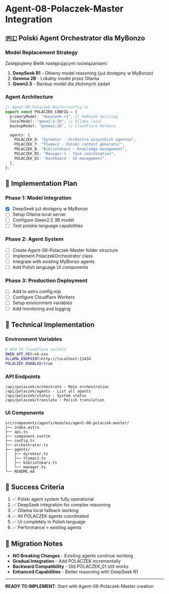 # Agent-08-Polaczek-Master Integration

## 🇵🇱 Polski Agent Orchestrator dla MyBonzo

### Model Replacement Strategy

Zastępujemy Bielik następującymi rozwiązaniami:

1. **DeepSeek R1** - Główny model reasoning (już dostępny w MyBonzo)
2. **Gemma 2B** - Lokalny model przez Ollama
3. **Qwen2.5** - Backup model dla złożonych zadań

### Agent Architecture

```typescript
// Agent-08-Polaczek-Master/config.ts
export const POLACZEK_CONFIG = {
  primaryModel: "deepseek-r1", // MyBonzo existing
  localModel: "qwen2.5:3b", // Ollama local
  backupModel: "gemma2:2b", // Cloudflare Workers

  agents: {
    POLACZEK_D: "Dyrektor - Orchestra wszystkich agentów",
    POLACZEK_T: "Tłumacz - Polski content generator",
    POLACZEK_B: "Bibliotekarz - Knowledge management",
    POLACZEK_M1: "Manager-1 - Task coordination",
    POLACZEK_D1: "Dashboard - UI management",
  },
};
```

## 🚀 Implementation Plan

### Phase 1: Model Integration

- [x] DeepSeek już dostępny w MyBonzo
- [ ] Setup Ollama local server
- [ ] Configure Qwen2.5 3B model
- [ ] Test polskie language capabilities

### Phase 2: Agent System

- [ ] Create Agent-08-Polaczek-Master folder structure
- [ ] Implement PolaczekOrchestrator class
- [ ] Integrate with existing MyBonzo agents
- [ ] Add Polish language UI components

### Phase 3: Production Deployment

- [ ] Add to astro.config.mjs
- [ ] Configure Cloudflare Workers
- [ ] Setup environment variables
- [ ] Add monitoring and logging

## 🔧 Technical Implementation

### Environment Variables

```bash
# Add to Cloudflare secrets
QWEN_API_KEY=sk-xxx
OLLAMA_ENDPOINT=http://localhost:11434
POLACZEK_ENABLED=true
```

### API Endpoints

```
/api/polaczek/orchestrate - Main orchestration
/api/polaczek/agents - List all agents
/api/polaczek/status - System status
/api/polaczek/translate - Polish translation
```

### UI Components

```
src/components/agents/modules/agent-08-polaczek-master/
├── index.astro
├── api.ts
├── component.svelte
├── config.ts
├── orchestrator.ts
├── agents/
│   ├── dyrektor.ts
│   ├── tlumacz.ts
│   ├── bibliotekarz.ts
│   └── manager.ts
└── README.md
```

## 🎯 Success Criteria

1. ✅ Polski agent system fully operational
2. ✅ DeepSeek integration for complex reasoning
3. ✅ Ollama local fallback working
4. ✅ All POLACZEK agents coordinated
5. ✅ UI completely in Polish language
6. ✅ Performance > existing agents

## 🚨 Migration Notes

- **NO Breaking Changes** - Existing agents continue working
- **Gradual Integration** - Add POLACZEK incrementally
- **Backward Compatibility** - Old POLACZEK_01 still works
- **Enhanced Capabilities** - Better reasoning with DeepSeek R1

---

**READY TO IMPLEMENT**: Start with Agent-08-Polaczek-Master creation
